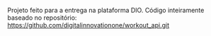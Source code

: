 Projeto feito para a entrega na plataforma DIO.
Código inteiramente baseado no repositório: https://github.com/digitalinnovationone/workout_api.git
